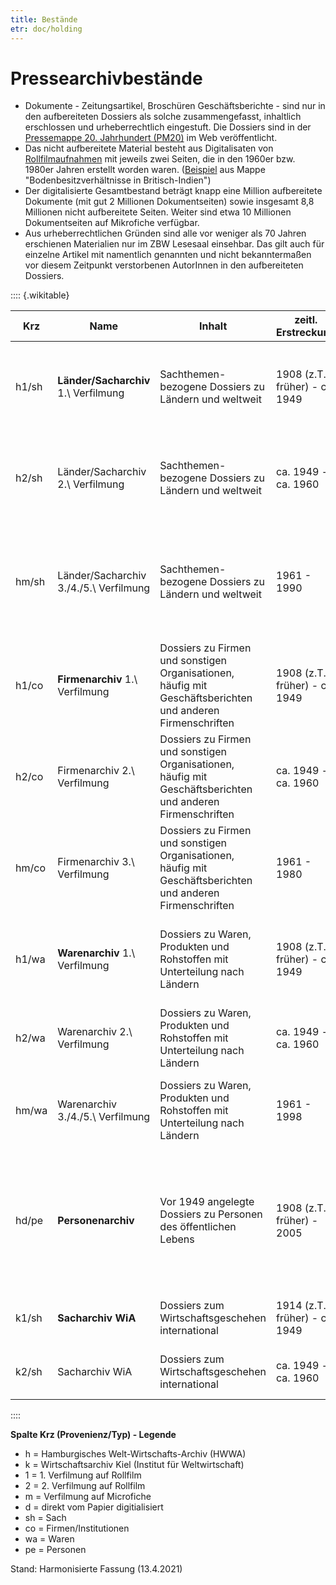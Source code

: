 ```yaml
---
title: Bestände
etr: doc/holding
---
```


# Pressearchivbestände

- Dokumente - Zeitungsartikel, Broschüren Geschäftsberichte - sind nur in den aufbereiteten Dossiers als solche zusammengefasst, inhaltlich erschlossen und urheberrechtlich eingestuft. Die Dossiers sind in der [Pressemappe 20. Jahrhundert (PM20)](http://webopac.hwwa.de/pressemappe20) im Web veröffentlicht.
- Das nicht aufbereitete Material besteht aus Digitalisaten von [Rollfilmaufnahmen](../../film) mit jeweils zwei Seiten, die in den 1960er bzw. 1980er Jahren erstellt worden waren. ([Beispiel](/film/h1/sh/S0690H) aus Mappe "Bodenbesitzverhältnisse in Britisch-Indien")
- Der digitalisierte Gesamtbestand beträgt knapp eine Million aufbereitete Dokumente (mit gut 2 Millionen Dokumentseiten) sowie insgesamt 8,8 Millionen nicht aufbereitete Seiten. Weiter sind etwa 10 Millionen Dokumentseiten auf Mikrofiche verfügbar.
- Aus urheberrechtlichen Gründen sind alle vor weniger als 70 Jahren erschienen Materialien nur im ZBW Lesesaal einsehbar. Das gilt auch für einzelne Artikel mit namentlich genannten und nicht bekanntermaßen vor diesem Zeitpunkt verstorbenen AutorInnen in den aufbereiteten Dossiers.

:::: {.wikitable}

Krz|Name|Inhalt|zeitl. Erstreckung|Umfang|Zugang
-|---|--------|-----|-----|------
h1/sh|**Länder/Sacharchiv** 1.\ Verfilmung | Sachthemen-bezogene Dossiers zu Ländern und weltweit | 1908 (z.T. früher) - ca. 1949 | ca. 280.000 Dokumente, plus ca. 2,28 Mio. Seiten | [aufbereitete Dossiers: PM20](http://pm20.zbw.eu/folder/sh)<br />[digitalisierte Rollfilme](../../film/h1_sh.de): nur im ZBW Lesesaal
h2/sh|Länder/Sacharchiv 2.\ Verfilmung | Sachthemen-bezogene Dossiers zu Ländern und weltweit | ca. 1949 - ca. 1960 | ca. 20.000 Dokumente zu Hamburg, plus ca. 2,08 Mio. Seiten | [digitalisierte Rollfilme](../../film/h2_sh.de): nur im ZBW Lesesaal
hm/sh|Länder/Sacharchiv 3./4./5.\ Verfilmung | Sachthemen-bezogene Dossiers zu Ländern und weltweit | 1961 - 1990 | ca. 60.000 Fiches | Mikrofiche: nur im ZBW Lesesaal (zudem einige Länder bis 1998 auf Fiche und Rollfilm)
h1/co|**Firmenarchiv** 1.\ Verfilmung | Dossiers zu Firmen und sonstigen Organisationen, häufig mit Geschäftsberichten und anderen Firmenschriften | 1908 (z.T. früher) - ca. 1949 | ca. 370.000 Dokumente, plus ca. 460.000 Seiten | [aufbereitete Dossiers: PM20](http://pm20.zbw.eu/folder/co)<br />[digitalisierte Rollfilme](../../film/h1_co.de): nur im ZBW Lesesaal
h2/co|Firmenarchiv 2.\ Verfilmung | Dossiers zu Firmen und sonstigen Organisationen, häufig mit Geschäftsberichten und anderen Firmenschriften | ca. 1949 - ca. 1960 | ca. 480.000 Seiten | [digitalisierte Rollfilme](../../film/h2_co.de): nur im ZBW Lesesaal
hm/co|Firmenarchiv 3.\ Verfilmung | Dossiers zu Firmen und sonstigen Organisationen, häufig mit Geschäftsberichten und anderen Firmenschriften | 1961 - 1980 | ca. 30.000 Fiches | Mikrofiche: nur im ZBW Lesesaal
h1/wa|**Warenarchiv** 1.\ Verfilmung | Dossiers zu Waren, Produkten und Rohstoffen mit Unterteilung nach Ländern | 1908 (z.T. früher) - ca. 1949 | ca. 105.000 Dokumente, plus ca. 996.000 Seiten | [aufbereitete Dossiers: PM20](http://pm20.zbw.eu/folder/wa)<br />[digitalisierte Rollfilme](../../film/h1_wa.de): nur im ZBW Lesesaal
h2/wa|Warenarchiv 2.\ Verfilmung | Dossiers zu Waren, Produkten und Rohstoffen mit Unterteilung nach Ländern | ca. 1949 - ca. 1960 | ca. 618.000 Seiten | [digitalisierte Rollfilme](../../film/h2_wa.de): nur im ZBW Lesesaal
hm/wa|Warenarchiv 3./4./5.\ Verfilmung | Dossiers zu Waren, Produkten und Rohstoffen mit Unterteilung nach Ländern | 1961 - 1998 | ca. 15.000 Fiches | Mikrofiche: nur im ZBW Lesesaal (ab 1998 Teil des Sacharchivs)
hd/pe|**Personenarchiv** | Vor 1949 angelegte Dossiers zu Personen des öffentlichen Lebens | 1908 (z.T. früher) - 2005 | ca. 223.000 Dokumente | [aufbereitete Dossiers: PM20](http://pm20.zbw.eu/folder/pe), vor weniger als 70 Jahren erschienene oder sonst gesperrte Artikel nur im ZBW Lesesaal
k1/sh|**Sacharchiv WiA** | Dossiers zum Wirtschaftsgeschehen international | 1914 (z.T. früher) - ca. 1949 | ca. 1,16 Mio. Seiten | [digitalisierte Rollfilme](../../film/k1_sh.de): nur im ZBW Lesesaal
k2/sh|Sacharchiv WiA | Dossiers zum Wirtschaftsgeschehen international | ca. 1949 - ca. 1960 | ca. 750.000 Seiten | [digitalisierte Rollfilme](../../film/k1_sh.de): nur im ZBW Lesesaal

::::

__Spalte Krz (Provenienz/Typ) - Legende__

* h = Hamburgisches Welt-Wirtschafts-Archiv (HWWA)
* k = Wirtschaftsarchiv Kiel (Institut für Weltwirtschaft)
* 1 = 1. Verfilmung auf Rollfilm
* 2 = 2. Verfilmung auf Rollfilm
* m = Verfilmung auf Microfiche
* d = direkt vom Papier digitialisiert
* sh = Sach
* co = Firmen/Institutionen
* wa = Waren
* pe = Personen

Stand: Harmonisierte Fassung (13.4.2021)

